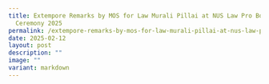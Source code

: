 ```yaml
---
title: Extempore Remarks by MOS for Law Murali Pillai at NUS Law Pro Bono Awards
  Ceremony 2025
permalink: /extempore-remarks-by-mos-for-law-murali-pillai-at-nus-law-pro-bono-awards-ceremony-2025/
date: 2025-02-12
layout: post
description: ""
image: ""
variant: markdown
---
```

